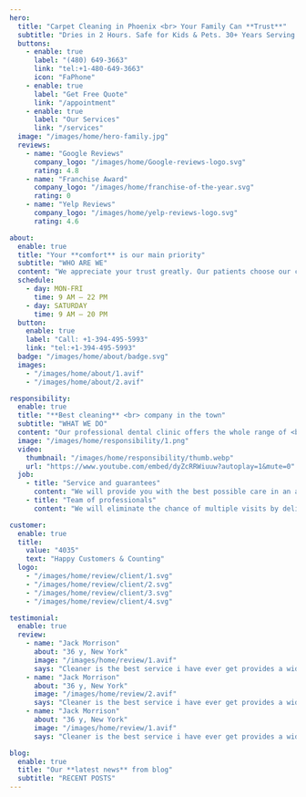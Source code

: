 ```yaml
---
hero:
  title: "Carpet Cleaning in Phoenix <br> Your Family Can **Trust**"
  subtitle: "Dries in 2 Hours. Safe for Kids & Pets. 30+ Years Serving Phoenix Families."
  buttons:
    - enable: true
      label: "(480) 649-3663"
      link: "tel:+1-480-649-3663"
      icon: "FaPhone"
    - enable: true
      label: "Get Free Quote"
      link: "/appointment"
    - enable: true
      label: "Our Services"
      link: "/services"
  image: "/images/home/hero-family.jpg"
  reviews:
    - name: "Google Reviews"
      company_logo: "/images/home/Google-reviews-logo.svg"
      rating: 4.8
    - name: "Franchise Award"
      company_logo: "/images/home/franchise-of-the-year.svg"
      rating: 0
    - name: "Yelp Reviews"
      company_logo: "/images/home/yelp-reviews-logo.svg"
      rating: 4.6

about:
  enable: true
  title: "Your **comfort** is our main priority"
  subtitle: "WHO ARE WE"
  content: "We appreciate your trust greatly. Our patients choose our clinic because they know we are the best in the field."
  schedule:
    - day: MON-FRI
      time: 9 AM – 22 PM
    - day: SATURDAY
      time: 9 AM – 20 PM
  button:
    enable: true
    label: "Call: +1-394-495-5993"
    link: "tel:+1-394-495-5993"
  badge: "/images/home/about/badge.svg"
  images:
    - "/images/home/about/1.avif"
    - "/images/home/about/2.avif"

responsibility:
  enable: true
  title: "**Best cleaning** <br> company in the town"
  subtitle: "WHAT WE DO"
  content: "Our professional dental clinic offers the whole range of <br> dentistry services: treatment of caries, gum diseases, <br> tooth whitening, implantation, dentures, h whitening, <br> implantation, dentures surgery, etc."
  image: "/images/home/responsibility/1.png"
  video:
    thumbnail: "/images/home/responsibility/thumb.webp"
    url: "https://www.youtube.com/embed/dyZcRRWiuuw?autoplay=1&mute=0"
  job:
    - title: "Service and guarantees"
      content: "We will provide you with the best possible care in an atmosphere of comfort and compassion."
    - title: "Team of professionals"
      content: "We will eliminate the chance of multiple visits by delivering the premium quality service."

customer:
  enable: true
  title:
    value: "4035"
    text: "Happy Customers & Counting"
  logo:
    - "/images/home/review/client/1.svg"
    - "/images/home/review/client/2.svg"
    - "/images/home/review/client/3.svg"
    - "/images/home/review/client/4.svg"

testimonial:
  enable: true
  review:
    - name: "Jack Morrison"
      about: "36 y, New York"
      image: "/images/home/review/1.avif"
      says: "Cleaner is the best service i have ever get provides a wide range of cleaning services, from home cleaning to office cleaning. They used advanced technologies to keep our room looking the best. <br> <br> Their team of experts who have been in the profession for years focuses on helped us achieve optimal clean surface."
    - name: "Jack Morrison"
      about: "36 y, New York"
      image: "/images/home/review/2.avif"
      says: "Cleaner is the best service i have ever get provides a wide range of cleaning services, from home cleaning to office cleaning. They used advanced technologies to keep our room looking the best. <br> <br> Their team of experts who have been in the profession for years focuses on helped us achieve optimal clean surface."
    - name: "Jack Morrison"
      about: "36 y, New York"
      image: "/images/home/review/1.avif"
      says: "Cleaner is the best service i have ever get provides a wide range of cleaning services, from home cleaning to office cleaning. They used advanced technologies to keep our room looking the best. <br> <br> Their team of experts who have been in the profession for years focuses on helped us achieve optimal clean surface."

blog:
  enable: true
  title: "Our **latest news** from blog"
  subtitle: "RECENT POSTS"
---
```

